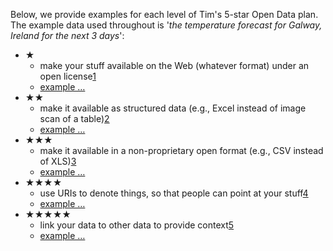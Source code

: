 Below, we provide examples for each level of Tim's 5-star Open Data plan. The example data used throughout is '*the temperature forecast for Galway, Ireland for the next 3 days*':

- &#x2605;
  - make your stuff available on the Web (whatever format) under an open license[1](#addendum1 "view costs and benefits of 1-star data")
  - [example &hellip;](examples/gtd-1.pdf "1-star Galway temperature data")
- &#x2605;&#x2605;
  - make it available as structured data (e.g., Excel instead of image scan of a table)[2](#addendum2 "view costs and benefits of 2-star data")
  - [example &hellip;](examples/gtd-2.xls "2-star Galway temperature data")
- &#x2605;&#x2605;&#x2605;
  - make it available in a non-proprietary open format (e.g., CSV instead of XLS)[3](#addendum3 "view costs and benefits of 3-star data")
  - [example &hellip;](examples/gtd-3.csv "3-star Galway temperature data")
- &#x2605;&#x2605;&#x2605;&#x2605;
  - use URIs to denote things, so that people can point at your stuff[4](#addendum4 "view costs and benefits of 4-star data")
  - [example &hellip;](examples/gtd-4/ "4-star Galway temperature data")
- &#x2605;&#x2605;&#x2605;&#x2605;&#x2605;
  - link your data to other data to provide context[5](#addendum5 "view costs and benefits of 5-star data")
  - [example &hellip;](examples/gtd-5/ "5-star Galway temperature data")
